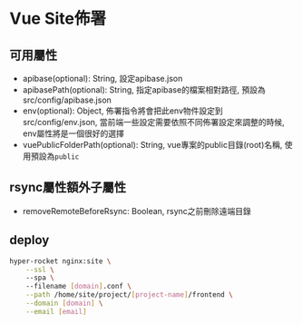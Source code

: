 # Vue Site佈署

## 可用屬性

- apibase(optional): String, 設定apibase.json
- apibasePath(optional): String, 指定apibase的檔案相對路徑, 預設為src/config/apibase.json
- env(optional): Object, 佈署指令將會把此env物件設定到src/config/env.json, 當前端一些設定需要依照不同佈署設定來調整的時候, env屬性將是一個很好的選擇
- vuePublicFolderPath(optional): String, vue專案的public目錄(root)名稱, 使用預設為`public`

## rsync屬性額外子屬性

- removeRemoteBeforeRsync: Boolean, rsync之前刪除遠端目錄

## deploy

```bash
hyper-rocket nginx:site \
    --ssl \     
    --spa \     
    --filename [domain].conf \
    --path /home/site/project/[project-name]/frontend \
    --domain [domain] \
    --email [email]
```
